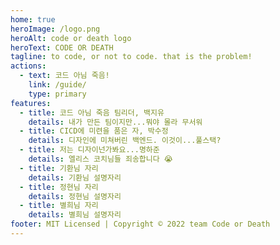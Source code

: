 ```yaml
---
home: true
heroImage: /logo.png
heroAlt: code or death logo
heroText: CODE OR DEATH
tagline: to code, or not to code. that is the problem!
actions:
  - text: 코드 아님 죽음!
    link: /guide/
    type: primary
features:
  - title: 코드 아님 죽음 팀리더, 백지유
    details: 내가 만든 팀이지만...뭐야 몰라 무서워
  - title: CICD에 미련을 품은 자, 박수정
    details: 디자인에 미쳐버린 백엔드. 이것이...풀스택?
  - title: 저는 디자이넌가봐요...명하준
    details: 엘리스 코치님들 죄송합니다 😭
  - title: 기환님 자리
    details: 기환님 설명자리
  - title: 정현님 자리
    details: 정현님 설명자리
  - title: 별희님 자리
    details: 별희님 설명자리
footer: MIT Licensed | Copyright © 2022 team Code or Death
---
```

